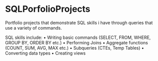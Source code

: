 # SQLPorfolioProjects
Portfolio projects that demonstrate SQL skills i have through queries that use a variety of commands. 

SQL skills include:
•	Writing basic commands (SELECT, FROM, WHERE, GROUP BY, ORDER BY etc.)
•	Performing Joins
•	Aggregate functions (COUNT, SUM, AVG, MAX etc.)
•	Subqueries (CTEs, Temp Tables)
•	Converting data types
•	Creating views

